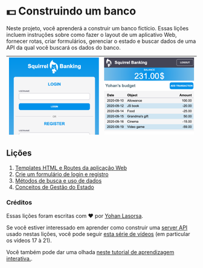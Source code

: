 # :dollar: Construindo um banco

Neste projeto, você aprenderá a construir um banco fictício. Essas lições incluem instruções sobre como fazer o layout de um aplicativo Web, fornecer rotas, criar formulários, gerenciar o estado e buscar dados de uma API da qual você buscará os dados do banco.

| ![Screen1](./images/screen1.png) | ![Screen2](./images/screen2.png) |
|--------------------------------|--------------------------------|

## Lições

1. [Templates HTML e Routes da aplicação Web](1-template-route/README.md)
2. [Crie um formulário de login e registro](2-formularios/README.md)
3. [Métodos de busca e uso de dados](3-dados/README.md)
4. [Conceitos de Gestão do Estado](4-manejamento-de-estado/README.md)

### Créditos

Essas lições foram escritas com :hearts: por [Yohan Lasorsa](https://twitter.com/sinedied).

Se você estiver interessado em aprender como construir uma [server API](/7-bank-project/api/README.md) usado nestas lições, você pode seguir [esta série de vídeos](https://aka.ms/NodeBeginner) (em particular os vídeos 17 à 21).

Você também pode dar uma olhada [neste tutorial de aprendizagem interativa.](https://aka.ms/learn/express-api). 

